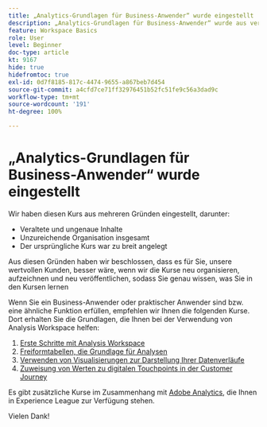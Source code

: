 ```yaml
---
title: „Analytics-Grundlagen für Business-Anwender“ wurde eingestellt
description: „Analytics-Grundlagen für Business-Anwender“ wurde aus verschiedenen Gründen eingestellt.
feature: Workspace Basics
role: User
level: Beginner
doc-type: article
kt: 9167
hide: true
hidefromtoc: true
exl-id: 0d7f8185-817c-4474-9655-a867beb7d454
source-git-commit: a4cfd7ce71ff32976451b52fc51fe9c56a3dad9c
workflow-type: tm+mt
source-wordcount: '191'
ht-degree: 100%

---
```


# „Analytics-Grundlagen für Business-Anwender“ wurde eingestellt

Wir haben diesen Kurs aus mehreren Gründen eingestellt, darunter:

* Veraltete und ungenaue Inhalte
* Unzureichende Organisation insgesamt
* Der ursprüngliche Kurs war zu breit angelegt

Aus diesen Gründen haben wir beschlossen, dass es für Sie, unsere wertvollen Kunden, besser wäre, wenn wir die Kurse neu organisieren, aufzeichnen und neu veröffentlichen, sodass Sie genau wissen, was Sie in den Kursen lernen

Wenn Sie ein Business-Anwender oder praktischer Anwender sind bzw. eine ähnliche Funktion erfüllen, empfehlen wir Ihnen die folgenden Kurse. Dort erhalten Sie die Grundlagen, die Ihnen bei der Verwendung von Analysis Workspace helfen:

1. [Erste Schritte mit Analysis Workspace](https://experienceleague.adobe.com/?recommended=Analytics-U-1-2020.1.workspace&amp;lang=de)
1. [Freiformtabellen, die Grundlage für Analysen](https://experienceleague.adobe.com/?recommended=Analytics-U-1-2020.3)
1. [Verwenden von Visualisierungen zur Darstellung Ihrer Datenverläufe](https://experienceleague.adobe.com/?recommended=Analytics-U-1-2021.1.visualizations&amp;lang=de)
1. [Zuweisung von Werten zu digitalen Touchpoints in der Customer Journey](https://experienceleague.adobe.com/?recommended=Analytics-U-1-2020.2&amp;lang=de)

Es gibt zusätzliche Kurse im Zusammenhang mit [Adobe Analytics](https://experienceleague.adobe.com/?recommended=Analytics-U-1-2020.1.workspace), die Ihnen in Experience League zur Verfügung stehen.

Vielen Dank!
